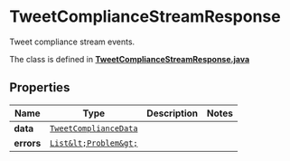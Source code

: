 

# TweetComplianceStreamResponse

Tweet compliance stream events.

The class is defined in **[TweetComplianceStreamResponse.java](../../src/main/java/example/micronaut/model/TweetComplianceStreamResponse.java)**

## Properties

Name | Type | Description | Notes
------------ | ------------- | ------------- | -------------
**data** | [`TweetComplianceData`](TweetComplianceData.md) |  | 
**errors** | [`List&lt;Problem&gt;`](Problem.md) |  | 




